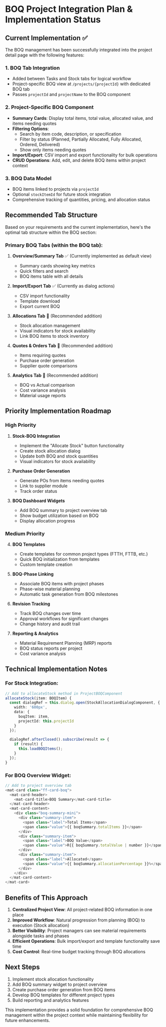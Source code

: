 # BOQ Project Integration Plan & Implementation Status

## Current Implementation ✅

The BOQ management has been successfully integrated into the project detail page with the following features:

### 1. **BOQ Tab Integration**
- Added between Tasks and Stock tabs for logical workflow
- Project-specific BOQ view at `/projects/{projectId}` with dedicated BOQ tab
- Passes `projectId` and `projectName` to the BOQ component

### 2. **Project-Specific BOQ Component**
- **Summary Cards**: Display total items, total value, allocated value, and items needing quotes
- **Filtering Options**: 
  - Search by item code, description, or specification
  - Filter by status (Planned, Partially Allocated, Fully Allocated, Ordered, Delivered)
  - Show only items needing quotes
- **Import/Export**: CSV import and export functionality for bulk operations
- **CRUD Operations**: Add, edit, and delete BOQ items within project context

### 3. **BOQ Data Model**
- BOQ items linked to projects via `projectId`
- Optional `stockItemId` for future stock integration
- Comprehensive tracking of quantities, pricing, and allocation status

## Recommended Tab Structure

Based on your requirements and the current implementation, here's the optimal tab structure within the BOQ section:

### Primary BOQ Tabs (within the BOQ tab):

1. **Overview/Summary Tab** ✅ (Currently implemented as default view)
   - Summary cards showing key metrics
   - Quick filters and search
   - BOQ items table with all details

2. **Import/Export Tab** ✅ (Currently as dialog actions)
   - CSV import functionality
   - Template download
   - Export current BOQ

3. **Allocations Tab** 🔄 (Recommended addition)
   - Stock allocation management
   - Visual indicators for stock availability
   - Link BOQ items to stock inventory

4. **Quotes & Orders Tab** 🔄 (Recommended addition)
   - Items requiring quotes
   - Purchase order generation
   - Supplier quote comparisons

5. **Analytics Tab** 🔄 (Recommended addition)
   - BOQ vs Actual comparison
   - Cost variance analysis
   - Material usage reports

## Priority Implementation Roadmap

### High Priority

1. **Stock-BOQ Integration**
   - Implement the "Allocate Stock" button functionality
   - Create stock allocation dialog
   - Update both BOQ and stock quantities
   - Visual indicators for stock availability

2. **Purchase Order Generation**
   - Generate POs from items needing quotes
   - Link to supplier module
   - Track order status

3. **BOQ Dashboard Widgets**
   - Add BOQ summary to project overview tab
   - Show budget utilization based on BOQ
   - Display allocation progress

### Medium Priority

4. **BOQ Templates**
   - Create templates for common project types (FTTH, FTTB, etc.)
   - Quick BOQ initialization from templates
   - Custom template creation

5. **BOQ-Phase Linking**
   - Associate BOQ items with project phases
   - Phase-wise material planning
   - Automatic task generation from BOQ milestones

6. **Revision Tracking**
   - Track BOQ changes over time
   - Approval workflows for significant changes
   - Change history and audit trail

7. **Reporting & Analytics**
   - Material Requirement Planning (MRP) reports
   - BOQ status reports per project
   - Cost variance analysis

## Technical Implementation Notes

### For Stock Integration:
```typescript
// Add to allocateStock method in ProjectBOQComponent
allocateStock(item: BOQItem) {
  const dialogRef = this.dialog.open(StockAllocationDialogComponent, {
    width: '600px',
    data: {
      boqItem: item,
      projectId: this.projectId
    }
  });
  
  dialogRef.afterClosed().subscribe(result => {
    if (result) {
      this.loadBOQItems();
    }
  });
}
```

### For BOQ Overview Widget:
```typescript
// Add to project overview tab
<mat-card class="ff-card-boq">
  <mat-card-header>
    <mat-card-title>BOQ Summary</mat-card-title>
  </mat-card-header>
  <mat-card-content>
    <div class="boq-summary-mini">
      <div class="summary-item">
        <span class="label">Total Items</span>
        <span class="value">{{ boqSummary.totalItems }}</span>
      </div>
      <div class="summary-item">
        <span class="label">BOQ Value</span>
        <span class="value">R{{ boqSummary.totalValue | number }}</span>
      </div>
      <div class="summary-item">
        <span class="label">Allocated</span>
        <span class="value">{{ boqSummary.allocationPercentage }}%</span>
      </div>
    </div>
  </mat-card-content>
</mat-card>
```

## Benefits of This Approach

1. **Centralized Project View**: All project-related BOQ information in one place
2. **Improved Workflow**: Natural progression from planning (BOQ) to execution (Stock allocation)
3. **Better Visibility**: Project managers can see material requirements alongside tasks and phases
4. **Efficient Operations**: Bulk import/export and template functionality save time
5. **Cost Control**: Real-time budget tracking through BOQ allocations

## Next Steps

1. Implement stock allocation functionality
2. Add BOQ summary widget to project overview
3. Create purchase order generation from BOQ items
4. Develop BOQ templates for different project types
5. Build reporting and analytics features

This implementation provides a solid foundation for comprehensive BOQ management within the project context while maintaining flexibility for future enhancements.